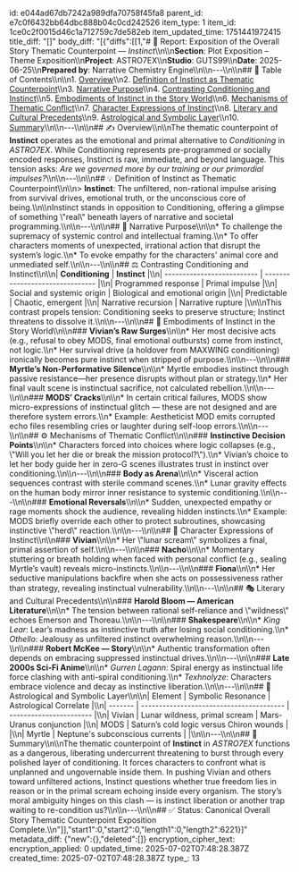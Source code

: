 id: e044ad67db7242a989dfa70758f45fa8
parent_id: e7c0f6432bb64dbc888b04c0cd242526
item_type: 1
item_id: 1ce0c2f0015d46c1a712759c7de582eb
item_updated_time: 1751441972415
title_diff: "[]"
body_diff: "[{\"diffs\":[[1,\"# 📘 Report: Exposition of the Overall Story Thematic Counterpoint — *Instinct*\\\n\\\n**Section**: Plot Exposition – Theme Exposition\\\n**Project**: ASTRO7EX\\\n**Studio**: GUTS99\\\n**Date**: 2025-06-25\\\n**Prepared by**: Narrative Chemistry Engine\\\n\\\n---\\\n\\\n## 📓 Table of Contents\\\n\\\n1. [Overview](#overview)\\\n2. [Definition of Instinct as Thematic Counterpoint](#definition-of-instinct-as-thematic-counterpoint)\\\n3. [Narrative Purpose](#narrative-purpose)\\\n4. [Contrasting Conditioning and Instinct](#contrasting-conditioning-and-instinct)\\\n5. [Embodiments of Instinct in the Story World](#embodiments-of-instinct-in-the-story-world)\\\n6. [Mechanisms of Thematic Conflict](#mechanisms-of-thematic-conflict)\\\n7. [Character Expressions of Instinct](#character-expressions-of-instinct)\\\n8. [Literary and Cultural Precedents](#literary-and-cultural-precedents)\\\n9. [Astrological and Symbolic Layer](#astrological-and-symbolic-layer)\\\n10. [Summary](#summary)\\\n\\\n---\\\n\\\n## ✍️ Overview\\\n\\\nThe thematic counterpoint of **Instinct** operates as the emotional and primal alternative to *Conditioning* in *ASTRO7EX*. While Conditioning represents pre-programmed or socially encoded responses, Instinct is raw, immediate, and beyond language. This tension asks: *Are we governed more by our training or our primordial impulses?*\\\n\\\n---\\\n\\\n## 💡 Definition of Instinct as Thematic Counterpoint\\\n\\\n> **Instinct**: The unfiltered, non-rational impulse arising from survival drives, emotional truth, or the unconscious core of being.\\\n\\\nInstinct stands in opposition to Conditioning, offering a glimpse of something \\\"real\\\" beneath layers of narrative and societal programming.\\\n\\\n---\\\n\\\n## 🎯 Narrative Purpose\\\n\\\n* To challenge the supremacy of systemic control and intellectual framing.\\\n* To offer characters moments of unexpected, irrational action that disrupt the system’s logic.\\\n* To evoke empathy for the characters' animal core and unmediated self.\\\n\\\n---\\\n\\\n## ⚖️ Contrasting Conditioning and Instinct\\\n\\\n| **Conditioning**           | **Instinct**                    |\\\n| -------------------------- | ------------------------------- |\\\n| Programmed response        | Primal impulse                  |\\\n| Social and systemic origin | Biological and emotional origin |\\\n| Predictable                | Chaotic, emergent               |\\\n| Narrative recursion        | Narrative rupture               |\\\n\\\nThis contrast propels tension: Conditioning seeks to preserve structure; Instinct threatens to dissolve it.\\\n\\\n---\\\n\\\n## 🧬 Embodiments of Instinct in the Story World\\\n\\\n### **Vivian’s Raw Surges**\\\n\\\n* Her most decisive acts (e.g., refusal to obey MODS, final emotional outbursts) come from instinct, not logic.\\\n* Her survival drive (a holdover from MAXWING conditioning) ironically becomes pure instinct when stripped of purpose.\\\n\\\n---\\\n\\\n### **Myrtle’s Non-Performative Silence**\\\n\\\n* Myrtle embodies instinct through passive resistance—her presence disrupts without plan or strategy.\\\n* Her final vault scene is instinctual sacrifice, not calculated rebellion.\\\n\\\n---\\\n\\\n### **MODS’ Cracks**\\\n\\\n* In certain critical failures, MODS show micro-expressions of instinctual glitch — these are not designed and are therefore system errors.\\\n* Example: Aestheticist MOD emits corrupted echo files resembling cries or laughter during self-loop errors.\\\n\\\n---\\\n\\\n## ⚙️ Mechanisms of Thematic Conflict\\\n\\\n### **Instinctive Decision Points**\\\n\\\n* Characters forced into choices where logic collapses (e.g., \\\"Will you let her die or break the mission protocol?\\\").\\\n* Vivian’s choice to let her body guide her in zero-G scenes illustrates trust in instinct over conditioning.\\\n\\\n---\\\n\\\n### **Body as Arena**\\\n\\\n* Visceral action sequences contrast with sterile command scenes.\\\n* Lunar gravity effects on the human body mirror inner resistance to systemic conditioning.\\\n\\\n---\\\n\\\n### **Emotional Reversals**\\\n\\\n* Sudden, unexpected empathy or rage moments shock the audience, revealing hidden instincts.\\\n* Example: MODS briefly override each other to protect subroutines, showcasing instinctive \\\"herd\\\" reaction.\\\n\\\n---\\\n\\\n## 🔗 Character Expressions of Instinct\\\n\\\n### **Vivian**\\\n\\\n* Her \\\"lunar scream\\\" symbolizes a final, primal assertion of self.\\\n\\\n---\\\n\\\n### **Nacho**\\\n\\\n* Momentary stuttering or breath holding when faced with personal conflict (e.g., sealing Myrtle’s vault) reveals micro-instincts.\\\n\\\n---\\\n\\\n### **Fiona**\\\n\\\n* Her seductive manipulations backfire when she acts on possessiveness rather than strategy, revealing instinctual vulnerability.\\\n\\\n---\\\n\\\n## 🎭 Literary and Cultural Precedents\\\n\\\n### **Harold Bloom — American Literature**\\\n\\\n* The tension between rational self-reliance and \\\"wildness\\\" echoes Emerson and Thoreau.\\\n\\\n---\\\n\\\n### **Shakespeare**\\\n\\\n* *King Lear*: Lear’s madness as instinctive truth after losing social conditioning.\\\n* *Othello*: Jealousy as unfiltered instinct overwhelming reason.\\\n\\\n---\\\n\\\n### **Robert McKee — Story**\\\n\\\n* Authentic transformation often depends on embracing suppressed instinctual drives.\\\n\\\n---\\\n\\\n### **Late 2000s Sci-Fi Anime**\\\n\\\n* *Gurren Lagann*: Spiral energy as instinctual life force clashing with anti-spiral conditioning.\\\n* *Texhnolyze*: Characters embrace violence and decay as instinctive liberation.\\\n\\\n---\\\n\\\n## 🌌 Astrological and Symbolic Layer\\\n\\\n| Element | Symbolic Resonance                       | Astrological Correlate  |\\\n| ------- | ---------------------------------------- | ----------------------- |\\\n| Vivian  | Lunar wildness, primal scream            | Mars-Uranus conjunction |\\\n| MODS    | Saturn’s cold logic versus Chiron wounds |                         |\\\n| Myrtle  | Neptune's subconscious currents          |                         |\\\n\\\n---\\\n\\\n## 🎯 Summary\\\n\\\nThe thematic counterpoint of **Instinct** in *ASTRO7EX* functions as a dangerous, liberating undercurrent threatening to burst through every polished layer of conditioning. It forces characters to confront what is unplanned and ungovernable inside them. In pushing Vivian and others toward unfiltered actions, Instinct questions whether true freedom lies in reason or in the primal scream echoing inside every organism. The story’s moral ambiguity hinges on this clash — is instinct liberation or another trap waiting to re-condition us?\\\n\\\n---\\\n\\\n## ✅ Status: Canonical Overall Story Thematic Counterpoint Exposition Complete.\\\n\"]],\"start1\":0,\"start2\":0,\"length1\":0,\"length2\":6221}]"
metadata_diff: {"new":{},"deleted":[]}
encryption_cipher_text: 
encryption_applied: 0
updated_time: 2025-07-02T07:48:28.387Z
created_time: 2025-07-02T07:48:28.387Z
type_: 13